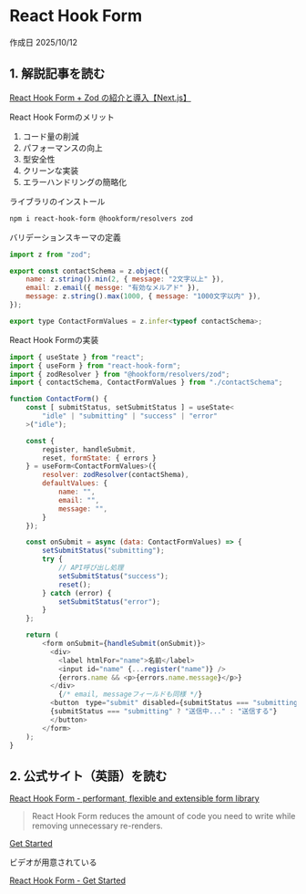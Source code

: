 # React Hook Form

作成日 2025/10/12

## 1. 解説記事を読む

[React Hook Form + Zod の紹介と導入【Next.js】](https://zenn.dev/b13o/articles/about-react-hook-form)

React Hook Formのメリット

1. コード量の削減
2. パフォーマンスの向上
3. 型安全性
4. クリーンな実装
5. エラーハンドリングの簡略化

ライブラリのインストール

```bash
npm i react-hook-form @hookform/resolvers zod
```

バリデーションスキーマの定義

```javascript
import z from "zod";

export const contactSchema = z.object({
    name: z.string().min(2, { message: "2文字以上" }),
    email: z.email({ messge: "有効なメルアド" }),
    message: z.string().max(1000, { message: "1000文字以内" }),
});

export type ContactFormValues = z.infer<typeof contactSchema>;
```

React Hook Formの実装

```javascript
import { useState } from "react";
import { useForm } from "react-hook-form";
import { zodResolver } from "@hookform/resolvers/zod";
import { contactSchema, ContactFormValues } from "./contactSchema";

function ContactForm() {
    const [ submitStatus, setSubmitStatus ] = useState<
        "idle" | "submitting" | "success" | "error"
    >("idle");

    const {
        register, handleSubmit,
        reset, formState: { errors }
    } = useForm<ContactFormValues>({
        resolver: zodResolver(contactShema),
        defaultValues: {
            name: "",
            email: "",
            message: "",
        }
    });

    const onSubmit = async (data: ContactFormValues) => {
        setSubmitStatus("submitting");
        try {
            // API呼び出し処理
            setSubmitStatus("success");
            reset();
        } catch (error) {
            setSubmitStatus("error");
        }
    };

    return (
        <form onSubmit={handleSubmit(onSubmit)}>
          <div>
            <label htmlFor="name">名前</label>
            <input id="name" {...register("name")} />
            {errors.name && <p>{errors.name.message}</p>}
          </div>
            {/* email, messageフィールドも同様 */}
          <button　type="submit" disabled={submitStatus === "submitting"}>
          {submitStatus === "submitting" ? "送信中..." : "送信する"}
          </button>
        </form>
    );
}
```

## 2. 公式サイト（英語）を読む

[React Hook Form - performant, flexible and extensible form library](https://react-hook-form.com/)

> React Hook Form reduces the amount of code you need to write while removing unnecessary re-renders.

[Get Started](https://react-hook-form.com/get-started)

ビデオが用意されている

[React Hook Form - Get Started](https://youtu.be/RkXv4AXXC_4)
